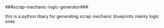 ###scrap-mechanic-logic-generator###

this is a python libary for generating scrap mechanic blueprints mainly logic ones

